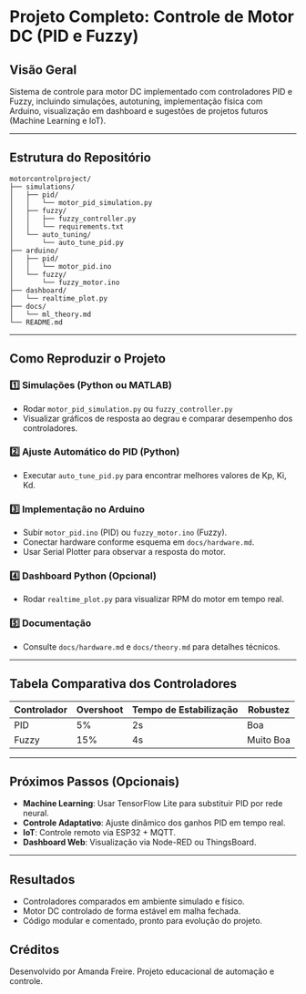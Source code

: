 # Projeto Completo: Controle de Motor DC (PID e Fuzzy)

## Visão Geral
Sistema de controle para motor DC implementado com controladores PID e Fuzzy, incluindo simulações, autotuning, implementação física com Arduino, visualização em dashboard e sugestões de projetos futuros (Machine Learning e IoT).

---

## Estrutura do Repositório
```
motorcontrolproject/
├── simulations/
│   ├── pid/
│   │   └── motor_pid_simulation.py
│   ├── fuzzy/
│   │   ├── fuzzy_controller.py
│   │   └── requirements.txt
│   └── auto_tuning/
│       └── auto_tune_pid.py
├── arduino/
│   ├── pid/
│   │   └── motor_pid.ino
│   └── fuzzy/
│       └── fuzzy_motor.ino
├── dashboard/
│   └── realtime_plot.py
├── docs/
│   └── ml_theory.md
└── README.md

```

---

## Como Reproduzir o Projeto

### 1️⃣ Simulações (Python ou MATLAB)
- Rodar `motor_pid_simulation.py` ou `fuzzy_controller.py`
- Visualizar gráficos de resposta ao degrau e comparar desempenho dos controladores.

### 2️⃣ Ajuste Automático do PID (Python)
- Executar `auto_tune_pid.py` para encontrar melhores valores de Kp, Ki, Kd.

### 3️⃣ Implementação no Arduino
- Subir `motor_pid.ino` (PID) ou `fuzzy_motor.ino` (Fuzzy).
- Conectar hardware conforme esquema em `docs/hardware.md`.
- Usar Serial Plotter para observar a resposta do motor.

### 4️⃣ Dashboard Python (Opcional)
- Rodar `realtime_plot.py` para visualizar RPM do motor em tempo real.

### 5️⃣ Documentação
- Consulte `docs/hardware.md` e `docs/theory.md` para detalhes técnicos.

---

## Tabela Comparativa dos Controladores
| Controlador | Overshoot | Tempo de Estabilização | Robustez |
|-------------|-----------|-------------------------|----------|
| PID         | 5%        | 2s                      | Boa      |
| Fuzzy       | 15%       | 4s                      | Muito Boa|

---

## Próximos Passos (Opcionais)
- **Machine Learning**: Usar TensorFlow Lite para substituir PID por rede neural.
- **Controle Adaptativo**: Ajuste dinâmico dos ganhos PID em tempo real.
- **IoT**: Controle remoto via ESP32 + MQTT.
- **Dashboard Web**: Visualização via Node-RED ou ThingsBoard.

---

## Resultados
- Controladores comparados em ambiente simulado e físico.
- Motor DC controlado de forma estável em malha fechada.
- Código modular e comentado, pronto para evolução do projeto.


## Créditos
Desenvolvido por Amanda Freire. Projeto educacional de automação e controle.
